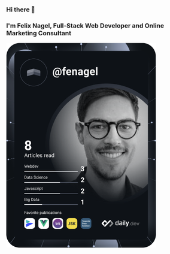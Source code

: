 ### Hi there 👋

### I'm Felix Nagel, Full-Stack Web Developer and Online Marketing Consultant

<a href="https://app.daily.dev/fenagel"><img src="https://github.com/fenagel/fenagel/blob/main/devcard.svg" width="400" alt="Felix Nagel's Dev Card"/></a>

<!--
**fenagel/fenagel** is a ✨ _special_ ✨ repository because its `README.md` (this file) appears on your GitHub profile.

Here are some ideas to get you started:

- 🔭 I’m currently working on ...
- 🌱 I’m currently learning ...
- 👯 I’m looking to collaborate on ...
- 🤔 I’m looking for help with ...
- 💬 Ask me about ...
- 📫 How to reach me: ...
- 😄 Pronouns: ...
- ⚡ Fun fact: ...
-->
